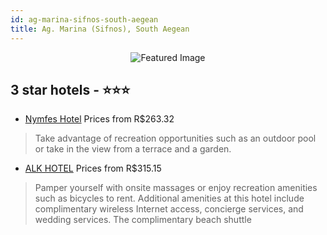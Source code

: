 ```yaml
---
id: ag-marina-sifnos-south-aegean
title: Ag. Marina (Sifnos), South Aegean
---
```


<center><img src="https://i.travelapi.com/hotels/19000000/18950000/18947900/18947894/c1e79825_z.jpg" alt="Featured Image" /></center>


##  3 star hotels - ⭐️⭐️⭐️

-    [Nymfes Hotel](https://us.hurb.com/hotels/ag-marina-sifnos/nymfes-hotel-JNP-JP228227?cmp=18055) Prices from R$263.32
   > Take advantage of recreation opportunities such as an outdoor pool or take in the view from a terrace and a garden.
-    [ALK HOTEL](https://us.hurb.com/hotels/ag-marina-sifnos/alk-hotel-JNP-JP083879?cmp=18055) Prices from R$315.15
   > Pamper yourself with onsite massages or enjoy recreation amenities such as bicycles to rent. Additional amenities at this hotel include complimentary wireless Internet access, concierge services, and wedding services. The complimentary beach shuttle 
